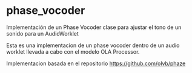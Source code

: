 # phase_vocoder
Implementación de un Phase Vocoder clase para ajustar el tono de un sonido para un AudioWorklet

Esta es una implementacion de un phase vocoder dentro de un audio worklet llevada a cabo con el modelo OLA Processor.

Implementacion basada en el repositorio https://github.com/olvb/phaze
